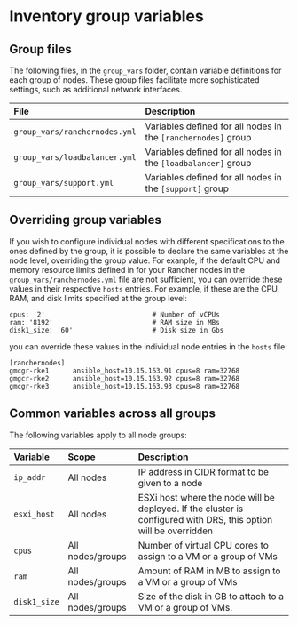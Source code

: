 # Inventory group variables

## Group files

The following files, in the `group_vars` folder, contain variable definitions for each group of nodes.
These group files facilitate more sophisticated settings, such as additional network interfaces.


|File|Description|
|:---|:----------|
|`group_vars/ranchernodes.yml`|Variables defined for all nodes in the `[ranchernodes]` group|
|`group_vars/loadbalancer.yml`|Variables defined for all nodes in the `[loadbalancer]` group|
|`group_vars/support.yml`|Variables defined for all nodes in the `[support]` group|


## Overriding group variables

If you wish to configure individual nodes with different specifications to the ones defined by the group, it is possible to declare the same variables at the node level, overriding the group value. For exanple, if the default CPU and memory resource limits defined in for your Rancher nodes in the `group_vars/ranchernodes.yml` file are not sufficient, you can override these values in their respective `hosts` entries.  For example, if these are the CPU, RAM, and disk limits specified at the group level:

```   
cpus: '2'                           # Number of vCPUs
ram: '8192'                         # RAM size in MBs
disk1_size: '60'                    # Disk size in Gbs
```

you can override these values in the individual node entries in the `hosts` file:

```
[ranchernodes]
gmcgr-rke1      ansible_host=10.15.163.91 cpus=8 ram=32768
gmgcr-rke2      ansible_host=10.15.163.92 cpus=8 ram=32768
gmcgr-rke3      ansible_host=10.15.163.93 cpus=8 ram=32768
```



## Common variables across all groups

The following variables apply to all node groups:

|Variable|Scope|Description|
|:-------|:----|:----------|
|`ip_addr`|All nodes|IP address in CIDR format to be given to a node|
|`esxi_host`|All nodes|ESXi host where the node will be deployed. If the cluster is configured with DRS, this option will be overridden|
|`cpus`|All nodes/groups|Number of virtual CPU cores to assign to a VM or a group of VMs|
|`ram`|All nodes/groups|Amount of RAM in MB to assign to a VM or a group of VMs|
|`disk1_size`|All nodes/groups|Size of the disk in GB to attach to a VM or a group of VMs. |

<!-- TODO Additional common variables -->
